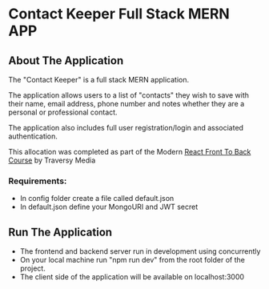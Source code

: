 # Contact Keeper Full Stack MERN APP

## About The Application

The "Contact Keeper" is a full stack MERN application.

The application allows users to a list of "contacts" they wish to save with their name, email address, phone number and notes whether they are a personal or professional contact.

The application also includes full user registration/login and associated authentication.

This allocation was completed as part of the Modern [React Front To Back Course](https://www.udemy.com/course/modern-react-front-to-back/) by Traversy Media

### Requirements:

- In config folder create a file called default.json
- In default.json define your MongoURI and JWT secret

## Run The Application

- The frontend and backend server run in development using concurrently
- On your local machine run "npm run dev" from the root folder of the project.
- The client side of the application will be available on localhost:3000
